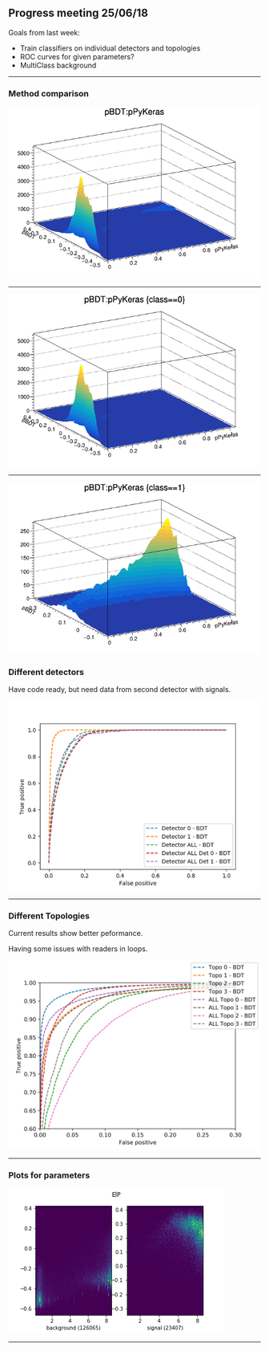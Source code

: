 ##  Progress meeting 25/06/18

Goals from last week:
- Train classifiers on individual detectors and topologies
- ROC curves for given parameters?
- MultiClass background

---

### Method comparison


![hist1](https://github.com/mj-will/ml4np/blob/master/figures/hists/data2D.png?raw=true)

---

![hist3](https://github.com/mj-will/ml4np/blob/master/figures/hists/background2D.png?raw=true)

---

![hist2](https://github.com/mj-will/ml4np/blob/master/figures/hists/signal2D.png?raw=true)


### Different detectors

Have code ready, but need data from second detector with signals.

![roc](https://github.com/mj-will/ml4np/blob/master/figures/roc_det.png?raw=true)

---

### Different Topologies

Current results show better peformance.

Having some issues with readers in loops.

![roc1](https://github.com/mj-will/ml4np/blob/master/figures/roc_topo.png?raw=true)

---

### Plots for parameters

![hist2D](https://github.com/mj-will/ml4np/blob/master/figures/paramhist.png?raw=true)

---
